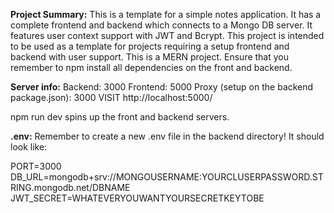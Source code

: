 **Project Summary:**
This is a template for a simple notes application.
It has a complete frontend and backend which connects to a Mongo DB server.
It features user context support with JWT and Bcrypt.
This project is intended to be used as a template for projects requiring a setup frontend and backend with user support.
This is a MERN project. Ensure that you remember to npm install all dependencies on the front and backend.

**Server info:**
Backend: 3000
Frontend: 5000
Proxy (setup on the backend package.json): 3000
VISIT http://localhost:5000/

npm run dev spins up the front and backend servers.

**.env:**
Remember to create a new .env file in the backend directory!
It should look like:

PORT=3000
DB_URL=mongodb+srv://MONGOUSERNAME:YOURCLUSERPASSWORD.STRING.mongodb.net/DBNAME
JWT_SECRET=WHATEVERYOUWANTYOURSECRETKEYTOBE
